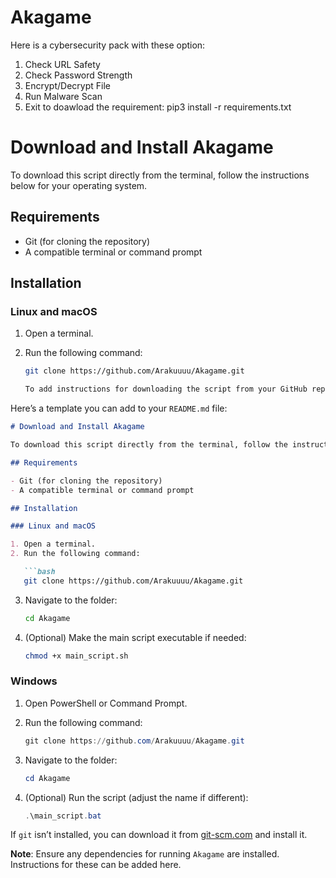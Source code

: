 # Akagame
Here is a cybersecurity pack with these option:
1. Check URL Safety
2. Check Password Strength
3. Encrypt/Decrypt File
4. Run Malware Scan
5. Exit
to doawload the requirement:
pip3 install -r requirements.txt
# Download and Install Akagame

To download this script directly from the terminal, follow the instructions below for your operating system.

## Requirements

- Git (for cloning the repository)
- A compatible terminal or command prompt

## Installation

### Linux and macOS

1. Open a terminal.
2. Run the following command:

   ```bash
   git clone https://github.com/Arakuuuu/Akagame.git

   To add instructions for downloading the script from your GitHub repository into a `README.md` file for Linux, Windows, and macOS, you can include these terminal commands for each platform.

Here’s a template you can add to your `README.md` file:

```markdown
# Download and Install Akagame

To download this script directly from the terminal, follow the instructions below for your operating system.

## Requirements

- Git (for cloning the repository)
- A compatible terminal or command prompt

## Installation

### Linux and macOS

1. Open a terminal.
2. Run the following command:

   ```bash
   git clone https://github.com/Arakuuuu/Akagame.git
   ```

3. Navigate to the folder:

   ```bash
   cd Akagame
   ```

4. (Optional) Make the main script executable if needed:

   ```bash
   chmod +x main_script.sh
   ```

### Windows

1. Open PowerShell or Command Prompt.
2. Run the following command:

   ```powershell
   git clone https://github.com/Arakuuuu/Akagame.git
   ```

3. Navigate to the folder:

   ```powershell
   cd Akagame
   ```

4. (Optional) Run the script (adjust the name if different):

   ```powershell
   .\main_script.bat
   ```

If `git` isn’t installed, you can download it from [git-scm.com](https://git-scm.com/) and install it.

**Note**: Ensure any dependencies for running `Akagame` are installed. Instructions for these can be added here.

